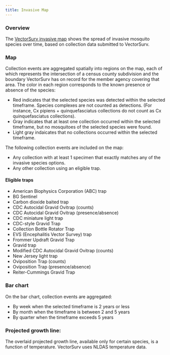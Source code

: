 ```yaml
---
title: Invasive Map
---
```


### Overview

The [VectorSurv invasive map](https://maps.vectorsurv.org/invasive) shows the spread of invasive mosquito species over time, based on collection data submitted to VectorSurv.

### Map

Collection events are aggregated spatially into regions on the map, each of which represents the intersection of a census county subdivision and the boundary VectorSurv has on record for the member agency covering that area. The color in each region corresponds to the known presence or absence of the species:

- Red indicates that the selected species was detected within the selected timeframe. Species complexes are not counted as detections. (For instance, Cx pipiens + quinquefasciatus collections do not count as Cx quinquefasciatus collections).
- Gray indicates that at least one collection occurred within the selected timeframe, but no mosquitoes of the selected species were found.
- Light gray indaicates that no collections occurred within the selected timeframe.

The following collection events are included on the map:

- Any collection with at least 1 specimen that exactly matches any of the invasive species options.
- Any other collection using an eligible trap.

#### Eligible traps

- American Biophysics Corporation (ABC) trap
- BG Sentinel
- Carbon dioxide baited trap
- CDC Autocidal Gravid Ovitrap (counts)
- CDC Autocidal Gravid Ovitrap (presence/absence)
- CDC miniature light trap
- CDC-style Gravid Trap
- Collection Bottle Rotator Trap
- EVS (Encephalitis Vector Survey) trap
- Frommer Updraft Gravid Trap
- Gravid trap
- Modified CDC Autocidal Gravid Ovitrap (counts)
- New Jersey light trap
- Oviposition Trap (counts)
- Oviposition Trap (presence/absence)
- Reiter-Cummings Gravid Trap

### Bar chart

On the bar chart, collection events are aggregated:

- By week when the selected timeframe is 2 years or less
- By month when the timeframe is between 2 and 5 years
- By quarter when the timeframe exceeds 5 years

### Projected growth line:

The overlaid projected growth line, available only for certain species, is a function of temperature. VectorSurv uses NLDAS temperature data.
